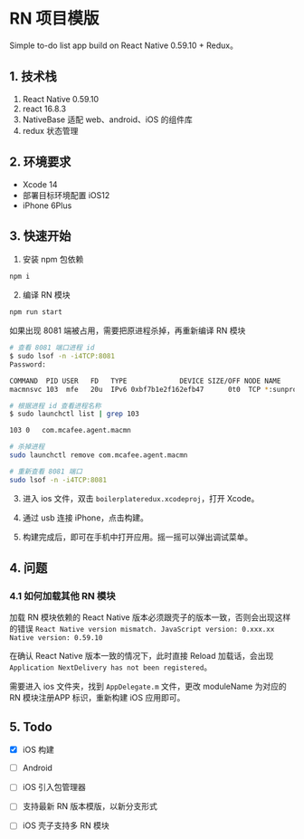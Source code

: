 # RN 项目模版

Simple to-do list app build on React Native 0.59.10 + Redux。

## 1. 技术栈

1. React Native 0.59.10
2. react 16.8.3
3. NativeBase 适配 web、android、iOS 的组件库
4. redux 状态管理

## 2. 环境要求

- Xcode 14
- 部署目标环境配置 iOS12
- iPhone 6Plus

## 3. 快速开始

1. 安装 npm 包依赖
```sh
npm i
```

2. 编译 RN 模块
```sh
npm run start
```

如果出现 8081 端被占用，需要把原进程杀掉，再重新编译 RN 模块
```sh
# 查看 8081 端口进程 id
$ sudo lsof -n -i4TCP:8081
Password:

COMMAND  PID USER   FD   TYPE             DEVICE SIZE/OFF NODE NAME
macmnsvc 103  mfe   20u  IPv6 0xbf7b1e2f162efb47      0t0  TCP *:sunproxyadmin (LISTEN)

# 根据进程 id 查看进程名称
$ sudo launchctl list | grep 103

103	0	com.mcafee.agent.macmn

# 杀掉进程
sudo launchctl remove com.mcafee.agent.macmn

# 重新查看 8081 端口
sudo lsof -n -i4TCP:8081
```

3. 进入 ios 文件，双击 `boilerplateredux.xcodeproj`，打开 Xcode。

4. 通过 usb 连接 iPhone，点击构建。

5. 构建完成后，即可在手机中打开应用。摇一摇可以弹出调试菜单。

## 4. 问题

### 4.1 如何加载其他 RN 模块

加载 RN 模块依赖的 React Native 版本必须跟壳子的版本一致，否则会出现这样的错误 
`React Native version mismatch. JavaScript version: 0.xxx.xx Native version: 0.59.10`

在确认 React Native 版本一致的情况下，此时直接 Reload 加载话，会出现 `Application NextDelivery has not been
registered`。

需要进入 ios 文件夹，找到 `AppDelegate.m` 文件，更改 moduleName 为对应的 RN 模块注册APP 标识，重新构建 iOS 应用即可。

## 5. Todo

- [x] iOS 构建
- [ ] Android
- [ ] iOS 引入包管理器
- [ ] 支持最新 RN 版本模版，以新分支形式
- [ ] iOS 壳子支持多 RN 模块


